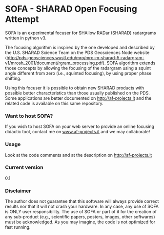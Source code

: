 # SOFA - SHARAD Open Focusing Attempt

SOFA is an experimental focuser for SHAllow RADar (SHARAD) radargrams written in python v3.

The focusing algorithm is inspired by the one developed and described by the U.S. SHARAD Science Team on the PDS Geosciences Node website (http://pds-geosciences.wustl.edu/mro/mro-m-sharad-5-radargram-v1/mrosh_2001/document/rgram_processing.pdf). SOFA algorithm extends those concepts by allowing the focusing of the radargram using a squint angle different from zero (i.e., squinted focusing), by using proper phase shifting.

Using this focuser it is possible to obtain new SHARAD products with possible better characteristics than those usually published on the PDS. Some applications are better documented on http://af-projects.it and the related code is available on this same repository.

### Want to host SOFA?

If you wish to host SOFA on your web server to provide an online focusing didactic tool, contact me on www.af-projects.it and we may collaborate!

### Usage

Look at the code comments and at the description on http://af-projects.it
  

### Current version
0.1

### Disclaimer

The author does not guarantee that this software will always provide correct results nor that it will not crash your hardware. In any case, any use of SOFA is ONLY user responsibility. The use of SOFA or part of it for the creation of any sub-product (e.g., scientific papers, posters, images, other softwares) must be acknowledged.
As you may imagine, the code is not optimized for fast running.
